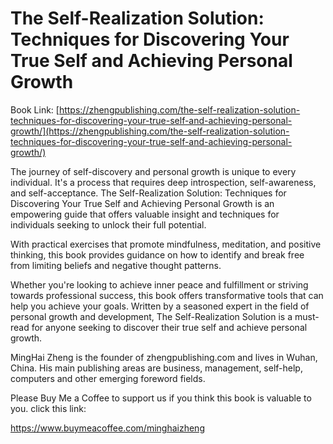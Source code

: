 # The Self-Realization Solution: Techniques for Discovering Your True Self and Achieving Personal Growth

Book Link: [https://zhengpublishing.com/the-self-realization-solution-techniques-for-discovering-your-true-self-and-achieving-personal-growth/](https://zhengpublishing.com/the-self-realization-solution-techniques-for-discovering-your-true-self-and-achieving-personal-growth/)

The journey of self-discovery and personal growth is unique to every individual. It's a process that requires deep introspection, self-awareness, and self-acceptance. The Self-Realization Solution: Techniques for Discovering Your True Self and Achieving Personal Growth is an empowering guide that offers valuable insight and techniques for individuals seeking to unlock their full potential.

With practical exercises that promote mindfulness, meditation, and positive thinking, this book provides guidance on how to identify and break free from limiting beliefs and negative thought patterns.

Whether you're looking to achieve inner peace and fulfillment or striving towards professional success, this book offers transformative tools that can help you achieve your goals. Written by a seasoned expert in the field of personal growth and development, The Self-Realization Solution is a must-read for anyone seeking to discover their true self and achieve personal growth.

MingHai Zheng is the founder of zhengpublishing.com and lives in Wuhan, China. His main publishing areas are business, management, self-help, computers and other emerging foreword fields.

Please Buy Me a Coffee to support us if you think this book is valuable to you. click this link:

https://www.buymeacoffee.com/minghaizheng
